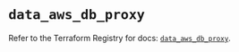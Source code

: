 # `data_aws_db_proxy`

Refer to the Terraform Registry for docs: [`data_aws_db_proxy`](https://registry.terraform.io/providers/hashicorp/aws/6.4.0/docs/data-sources/db_proxy).
